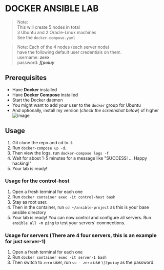 # DOCKER ANSIBLE LAB

> Note: \
> This will create 5 nodes in total \
> 3 Ubuntu and 2 Oracle-Linux machines \
> See the `docker-compose.yaml`


> Note:
> Each of the 4 nodes (each server node) \
> have the following default user credentials on them. \
> username: **_zero_** \
> password: **_\][poiuy_**

## Prerequisites 
- Have **Docker** installed
- Have **Docker Compose** installed
- Start the Docker daemon
- You might want to add your user to the `docker` group for Ubuntu
- And optionally, install my version (_check the screenshot below_) of higher
![image](https://github.com/stanleyogada/docker-ansible-env-setup/assets/102979724/4bb5d9b6-4818-4a9a-ae61-4366663deedd)


## Usage

1. Git clone the repo and cd to it.
2. Run `docker-compose up -d`.
3. Then view the logs, run `docker-compose logs -f`
4. Wait for about 1-5 minutes for a message like "SUCCESS! ... Happy hacking!"
5. Your lab is ready!

### Usage for the control-host
1. Open a fresh terminal for each one
2. Run `docker container exec -it control-host bash`
3. Stay as root user.
4. Then in the container, run `cd ~/ansible-project` as this is your base ansible directory
5. Your lab is ready! You can now control and configure all servers. Run `ansible all -m ping` to test your servers' connnections.


### Usage for servers (There are 4 four servers, this is an example for just server-1)
1. Open a fresh terminal for each one
2. Run `docker container exec -it server-1 bash`
3. Then switch to `zero` user, run `su - zero` use `\][poiuy` as the password.

